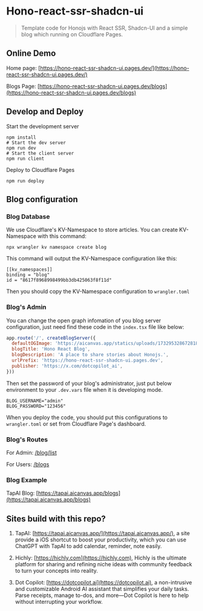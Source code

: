 # Hono-react-ssr-shadcn-ui
> Template code for Honojs with React SSR, Shadcn-UI and a simple blog which running on Cloudflare Pages.

## Online Demo
Home page: [https://hono-react-ssr-shadcn-ui.pages.dev/](https://hono-react-ssr-shadcn-ui.pages.dev/)

Blogs Page: [https://hono-react-ssr-shadcn-ui.pages.dev/blogs](https://hono-react-ssr-shadcn-ui.pages.dev/blogs)

## Develop and Deploy

Start the development server
```shell
npm install
# Start the dev server
npm run dev
# Start the client server
npm run client
```

Deploy to Cloudflare Pages
```shell
npm run deploy
```

## Blog configuration

### Blog Database
We use Cloudflare's KV-Namespace to store articles.
You can create KV-Namespace with this command:
```shell
npx wrangler kv namespace create blog
```

This command will output the KV-Namespace configuration like this:
```text
[[kv_namespaces]]
binding = "blog"
id = "8617f8968998499bb3db425063f8f11d"
```

Then you should copy the KV-Namespace configuration to `wrangler.toml`

### Blog's Admin
You can change the open graph infomation of you blog server configuration, just need find these code in the `index.tsx` file like below:
```javascript
app.route('/', createBlogServer({
  defaultOGImage: 'https://aicanvas.app/statics/uploads/1732953286728187318_blog_banner.jpg',
  blogTitle: 'Hono React Blog',
  blogDescription: 'A place to share stories about Honojs.',
  urlPrefix: 'https://hono-react-ssr-shadcn-ui.pages.dev',
  publisher: 'https://x.com/dotcopilot_ai',
}))
```

Then set the password of your blog's administrator, just put below environment to your `.dev.vars` file when it is developing mode.
```shell
BLOG_USERNAME="admin"
BLOG_PASSWORD="123456"
```
When you deploy the code, you should put this configurations to `wrangler.toml` or set from Cloudflare Page's dashboard.

### Blog's Routes

For Admin: [/blog/list](https://hono-react-ssr-shadcn-ui.pages.dev/blog/list)

For Users: [/blogs](https://hono-react-ssr-shadcn-ui.pages.dev/blogs)

### Blog Example
TapAI Blog: [https://tapai.aicanvas.app/blogs](https://tapai.aicanvas.app/blogs)

## Sites build with this repo?

1. TapAI: [https://tapai.aicanvas.app/](https://tapai.aicanvas.app/), a site provide a iOS shortcut to boost your productivity, which you can use ChatGPT with TapAI to add calendar, reminder, note easily.

2. Hichly: [https://hichly.com](https://hichly.com), Hichly is the ultimate platform for sharing and refining niche ideas with community feedback to turn your concepts into reality.

3. Dot Copilot: [https://dotcopilot.ai](https://dotcopilot.ai), a non-intrusive and customizable Android AI assistant that simplifies your daily tasks. Parse receipts, manage to-dos, and more—Dot Copilot is here to help without interrupting your workflow.
